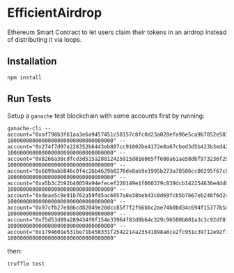 # EfficientAirdrop

Ethereum Smart Contract to let users claim their tokens in an airdrop instead of distributing it via loops.

## Installation

```
npm install
```

## Run Tests

Setup a `ganache` test blockchain with some accounts first by running:

```
ganache-cli --account="0xaf798b3f61aa3e6a9457451c50157c8fc0d23a028efa96e5ca9b7852e583063e, 1000000000000000000000000000000000" --account="0x274f7d97e228352b6443eb807cc91002be4172e0a67cbed3d5b423b3ed423404, 1000000000000000000000000000000000" --account="0x8266a38cdfcd3d515a28812425915d816065ff608a61ae58dbf973236f29a168, 1000000000000000000000000000000000" --account="0x6899abb846c0f4c26b4629b0276de8ab9e1995b273a78586cc00295f67c8fefd, 1000000000000000000000000000000000" --account="0xa5b3c2b92b40059a94efecef220149e1f060379c839dcb142254636e4dd09712, 1000000000000000000000000000000000" --account="0xdeae5c9e91b762a59fd5ac6057a8e38beb43c0d69fcb5b7b67eb246f6d24f545, 1000000000000000000000000000000000" --account="0x97cfb27e886cd82049e28dcc85f7f2f66bbc2ae74b0bd34c694f15377b5abc6e, 1000000000000000000000000000000000" --account="0xf5d53d89a289434f0f154e33964f83d8b64c329c96500b801a3c3c92df8fc8df, 1000000000000000000000000000000000" --account="0x1794601e531be71b458331f2542214a23541898a8ce2fc951c39712e92f183d7, 1000000000000000000000000000000000"
```

then:

```
truffle test
```


